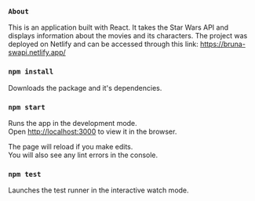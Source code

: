 ### `About`

This is an application built with React. It takes the Star Wars API and displays information about the movies and its characters. The project was deployed on Netlify and can be accessed through this link: https://bruna-swapi.netlify.app/

### `npm install`

Downloads the package and it's dependencies.

### `npm start`

Runs the app in the development mode.\
Open [http://localhost:3000](http://localhost:3000) to view it in the browser.

The page will reload if you make edits.\
You will also see any lint errors in the console.

### `npm test`

Launches the test runner in the interactive watch mode.



